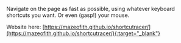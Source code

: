 Navigate on the page as fast as possible, using whatever keyboard shortcuts you want. Or even (gasp!) your mouse.

Website here: [https://mazeofith.github.io/shortcutracer/](https://mazeofith.github.io/shortcutracer/){:target="_blank"}